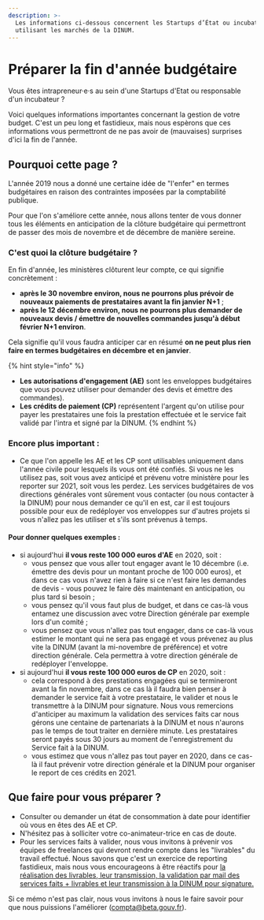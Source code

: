 ```yaml
---
description: >-
  Les informations ci-dessous concernent les Startups d’État ou incubateurs
  utilisant les marchés de la DINUM.
---
```


# Préparer la fin d'année budgétaire

Vous êtes intrapreneur·e·s au sein d'une Startups d'Etat ou responsable d'un incubateur ?

Voici quelques informations importantes concernant la gestion de votre budget. C'est un peu long et fastidieux, mais nous espèrons que ces informations vous permettront de ne pas avoir de (mauvaises) surprises d'ici la fin de l'année.

## &#x20;**Pourquoi cette page ?**

**️**L'année 2019 nous a donné une certaine idée de "l'enfer" en termes budgétaires en raison des contraintes imposées par la comptabilité publique.&#x20;

Pour que l'on s'améliore cette année, nous allons tenter de vous donner tous les éléments en anticipation de la clôture budgétaire qui permettront de passer des mois de novembre et de décembre de manière sereine.

### C'est quoi la clôture budgétaire ?

En fin d'année, les ministères clôturent leur compte, ce qui signifie concrètement :&#x20;

* **après le 30 novembre environ, nous ne pourrons plus prévoir de nouveaux paiements de prestataires avant la fin janvier N+1** ;
* **après le 12 décembre environ, nous ne pourrons plus demander de nouveaux devis / émettre de nouvelles commandes jusqu'à début février N+1 environ**.

Cela signifie qu'il vous faudra anticiper car en résumé **on ne peut plus rien faire en termes budgétaires en décembre et en janvier**.

{% hint style="info" %}
* **Les autorisations d'engagement (AE)** sont les enveloppes budgétaires que vous pouvez utiliser pour demander des devis et émettre des commandes).
* **Les crédits de paiement (CP)** représentent l'argent qu'on utilise pour payer les prestataires une fois la prestation effectuée et le service fait validé par l'intra et signé par la DINUM.
{% endhint %}

### Encore plus important :&#x20;

* Ce que l'on appelle les AE et les CP sont utilisables uniquement dans l'année civile pour lesquels ils vous ont été confiés. Si vous ne les utilisez pas, soit vous avez anticipé et prévenu votre ministère pour les reporter sur 2021, soit vous les perdez. Les services budgétaires de vos directions générales vont sûrement vous contacter (ou nous contacter à la DINUM) pour nous demander ce qu'il en est, car il est toujours possible pour eux de redéployer vos enveloppes sur d'autres projets si vous n'allez pas les utiliser et s'ils sont prévenus à temps.&#x20;

#### Pour donner quelques exemples :

* si aujourd'hui **il vous reste 100 000 euros d'AE** en 2020, soit :&#x20;
  * vous pensez que vous aller tout engager avant le 10 décembre (i.e. émettre des devis pour un montant proche de 100 000 euros), et dans ce cas vous n'avez rien à faire si ce n'est faire les demandes de devis - vous pouvez le faire dès maintenant en anticipation, ou plus tard si besoin ;&#x20;
  * vous pensez qu'il vous faut plus de budget, et dans ce cas-là vous entamez une discussion avec votre Direction générale par exemple lors d'un comité ;
  * vous pensez que vous n'allez pas tout engager, dans ce cas-là vous estimer le montant qui ne sera pas engagé et vous prévenez au plus vite la DINUM (avant la mi-novembre de préférence) et votre direction générale. Cela permettra à votre direction générale de redéployer l'enveloppe.&#x20;
* si aujourd'hui **il vous reste 100 000 euros de CP** en 2020, soit :&#x20;
  * cela correspond à des prestations engagées qui se termineront avant la fin novembre, dans ce cas là il faudra bien penser à demander le service fait à votre prestataire, le valider et nous le transmettre à la DINUM pour signature. Nous vous remercions d'anticiper au maximum la validation des services faits car nous gérons une centaine de partenariats à la DINUM et nous n'aurons pas le temps de tout traiter en dernière minute. Les prestataires seront payés sous 30 jours au moment de l'enregistrement du Service fait à la DINUM.
  * vous estimez que vous n'allez pas tout payer en 2020, dans ce cas-là il faut prévenir votre direction générale et la DINUM pour organiser le report de ces crédits en 2021.

## &#x20;**Que faire pour vous préparer ?**

* Consulter ou demander un état de consommation à date pour identifier où vous en êtes des AE et CP.
* N'hésitez pas à solliciter votre co-animateur-trice en cas de doute.
* Pour les services faits à valider, nous vous invitons à prévenir vos équipes de freelances qui devront rendre compte dans les "livrables" du travail effectué. Nous savons que c'est un exercice de reporting fastidieux, mais nous vous encourageons à être réactifs pour [la réalisation des livrables, leur transmission, la validation par mail des services faits + livrables et leur transmission à la DINUM pour signature.](la-facturation-de-a-a-z/livrable-et-service-fait.md)

Si ce mémo n'est pas clair, nous vous invitons à nous le faire savoir pour que nous puissions l'améliorer (compta@beta.gouv.fr).
